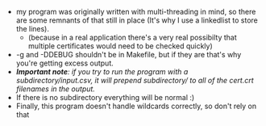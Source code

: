 * my program was originally written with multi-threading in mind, so there are some remnants of that still in place (It's why I use a linkedlist to store the lines).
    * (because in a real application there's a very real possibilty that multiple certificates would need to be checked quickly)  
* -g and -DDEBUG shouldn't be in Makefile, but if they are that's why you're getting excess output.
* _**Important note**: if you try to run the program with a subdirectory/input.csv, it will prepend subdirectory/ to all of the cert.crt filenames in the output._
* If there is no subdirectory everything will be normal :)
* Finally, this program doesn't handle wildcards correctly, so don't rely on that